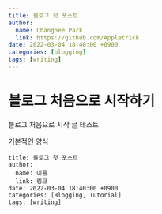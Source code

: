 ```yaml
---
title: 블로그 첫 포스트
author:
  name: Changhee Park
  link: https://github.com/Appletrick
date: 2022-03-04 18:40:00 +0900
categories: [blogging]
tags: [writing]
---
```


# 블로그 처음으로 시작하기

블로그 처음으로 시작 글 테스트

기본적인 양식

```
title: 블로그 첫 포스트
author:
  name: 이름
  link: 링크
date: 2022-03-04 18:40:00 +0900
categories: [Blogging, Tutorial]
tags: [writing]
```
